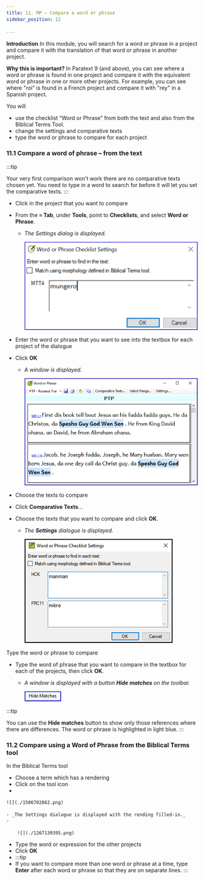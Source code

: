 ```yaml
---
title: 11. MP – Compare a word or phrase
sidebar_position: 12

---
```






**Introduction**
In this module, you will search for a word or phrase in a project and compare it with the translation of that word or phrase in another project.


**Why this is important?**
In Paratext 9 (and above), you can see where a word or phrase is found in one project and compare it with the equivalent word or phrase in one or more other projects. For example, you can see where "roi" is found in a French project and compare it with "rey" in a Spanish project.


You will

- use the checklist “Word or Phrase” from both the text and also from the Biblical Terms Tool.
- change the settings and comparative texts
- type the word or phrase to compare for each project

### 11.1 Compare a word of phrase – from the text


:::tip


Your very first comparison won't work there are no comparative texts chosen yet. You need to type in a word to search for before it will let you set the comparative texts. :::

- Click in the project that you want to compare
- From the **≡ Tab**, under **Tools**, point to **Checklists**, and select **Word or Phrase**.
	- _The Settings dialog is displayed_.

		![](./487994477.png)

- Enter the word or phrase that you want to see into the textbox for each project of the dialogue
- Click **OK**
	- _A window is displayed_.

		![](./1813267123.png)

- Choose the texts to compare
- Click **Comparative Texts**…
- Choose the texts that you want to compare and click **OK**.
	- _The_ _**Settings**_ _dialogue is displayed._

		![](./1175332393.png)


Type the word or phrase to compare

- Type the word of phrase that you want to compare in the textbox for each of the projects, then click **OK**.
	- _A window is displayed with a button_ _**Hide matches**_ _on the toolbar._

		![](./607750372.png)


:::tip


You can use the **Hide matches** button to show only those references where there are differences. The word or phrase is highlighted in light blue. :::


### 11.2 Compare using a Word of Phrase from the Biblical Terms tool


In the Biblical Terms tool

- Choose a term which has a rendering
- Click on the tool icon
- 

	![](./1506702862.png)

	- _The Settings dialogue is displayed with the rending filled-in._
	- 

		![](./1267139395.png)

- Type the word or expression for the other projects
- Click **OK**
- :::tip
- If you want to compare more than one word or phrase at a time, type **Enter** after each word or phrase so that they are on separate lines. :::
